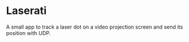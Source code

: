 # Laserati

A small app to track a laser dot on a video projection screen and send its position with UDP.
